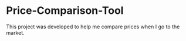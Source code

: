 # Price-Comparison-Tool
This project was developed to help me compare prices when I go to the market.
